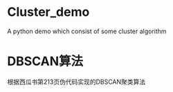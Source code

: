 # Cluster_demo
A python demo which consist of some cluster algorithm

# DBSCAN算法
根据西瓜书第213页伪代码实现的DBSCAN聚类算法


